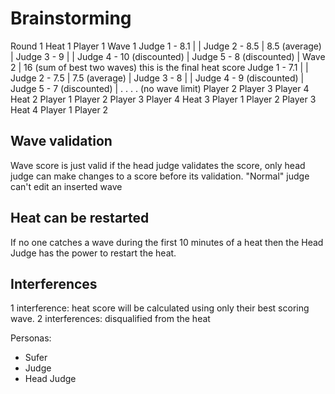 # Brainstorming

Round 1
    Heat 1
        Player 1
            Wave 1
                Judge 1 - 8.1 |                         |
                Judge 2 - 8.5 | 8.5 (average)           |
                Judge 3 - 9   |                         |
                Judge 4 - 10 (discounted)               |
                Judge 5 - 8 (discounted)                |
            Wave 2                                      | 16 (sum of best two waves) this is the final heat score
                Judge 1 - 7.1 |                         |
                Judge 2 - 7.5 | 7.5 (average)           |
                Judge 3 - 8   |                         |
                Judge 4 - 9 (discounted)                |
                Judge 5 - 7 (discounted)                |
            .
            .
            .
            .
            (no wave limit)
        Player 2
        Player 3
        Player 4
    Heat 2
        Player 1
        Player 2
        Player 3
        Player 4
    Heat 3
        Player 1
        Player 2
        Player 3
    Heat 4
        Player 1
        Player 2

## Wave validation

Wave score is just valid if the head judge validates the score, only head judge can make changes to a score before its validation.
"Normal" judge can't edit an inserted wave

## Heat can be restarted

If no one catches a wave during the first 10 minutes of a heat then the Head Judge has the power to restart the heat.

## Interferences

1 interference: heat score will be calculated using only their best scoring wave.
2 interferences: disqualified from the heat

Personas:

- Sufer
- Judge
- Head Judge
